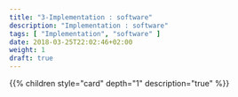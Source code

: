 ```yaml
---
title: "3-Implementation : software"
description: "Implementation : software"
tags: [ "Implementation", "software" ]
date: 2018-03-25T22:02:46+02:00
weight: 1
draft: true
---
```

{{% children style="card" depth="1"  description="true" %}}
